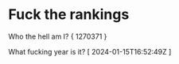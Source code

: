 # Fuck the rankings

Who the hell am I?
{ 1270371 }

What fucking year is it?
[ 2024-01-15T16:52:49Z ]
